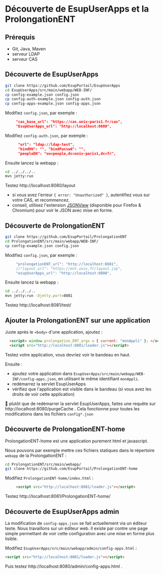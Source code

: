 # Découverte de EsupUserApps et la ProlongationENT #

Prérequis
---------

* Git, Java, Maven
* serveur LDAP
* serveur CAS


Découverte de EsupUserApps
----------

```sh
git clone https://github.com/EsupPortail/EsupUserApps
cd EsupUserApps/src/main/webapp/WEB-INF/
cp config-example.json config.json
cp config-auth-example.json config-auth.json 
cp config-apps-example.json config-apps.json 
```
Modifiez `config.json`, par exemple :
```json
     "cas_base_url": "https://cas.univ-paris1.fr/cas",
     "EsupUserApps_url": "http://localhost:8080",
```
Modifiez `config-auth.json`, par exemple :
```json
      "url": "ldap://ldap-test",
      "bindDN": "", "bindPasswd": "",
      "peopleDN": "ou=people,dc=univ-paris1,dc=fr",
```

Ensuite lancez la webapp :
```sh
cd ../../../..
mvn jetty:run
```

Testez http://localhost:8080/layout

- si vous avez l'erreur `{ error: "Unauthorized" }`, autentifiez vous sur votre CAS, et recommencez.
- conseil, utilisez l'extension [JSONView](https://jsonview.com/) (disponible pour Firefox & Chromium) pour voir le JSON avec mise en forme.


Découverte de ProlongationENT
-----------------------------

```sh
git clone https://github.com/EsupPortail/ProlongationENT
cd ProlongationENT/src/main/webapp/WEB-INF/
cp config-example.json config.json
```
Modifiez `config.json`, par exemple :
```js
     "prolongationENT_url": "http://localhost:8081",
     //"layout_url": "https://ent.univ.fr/layout.jsp",
     "esupUserApps_url": "http://localhost:8080",
```
Ensuite lancez la webapp :
```sh
cd ../../../..
mvn jetty:run -Djetty.port=8081
```

Testez http://localhost:8081/test/


Ajouter la ProlongationENT sur une application
----------------------------------------------

Juste après le `<body>` d'une application, ajoutez :
```html
  <script> window.prolongation_ENT_args = { current: "monAppli" }; </script>
  <script src="http://localhost:8081/loader.js"></script>
```

Testez votre application, vous devriez voir le bandeau en haut.

Ensuite :
- ajoutez votre application dans `EsupUserApps/src/main/webapp/WEB-INF/config-apps.json`, en utilisant le même identifiant `monAppli`. 
- redémarrez la servlet EsupUserApps
- vérifiez que l'application est visible dans le bandeau (si vous avez les droits de voir cette application)

:tada: plutôt que de redémarrer la servlet EsupUserApps, faites une requête sur http://localhost:8080/purgeCache . Cela fonctionne pour toutes les modifications dans les fichiers `config*.json`

Découverte de ProlongationENT-home
----------------------------------

ProlongationENT-home est une application purement html et javascript.

Nous pouvons par exemple mettre ces fichiers statiques dans le répertoire `webapp` de la ProlongationENT :

```sh
cd ProlongationENT/src/main/webapp/
git clone https://github.com/EsupPortail/ProlongationENT-home
```
Modifiez `ProlongationENT-home/index.html` :
```html
     <script src="http://localhost:8081/loader.js"></script>
```

Testez http://localhost:8081/ProlongationENT-home/


Découverte de EsupUserApps admin
--------------------------------

La modification de `config-apps.json` se fait actuellement via un éditeur texte. Nous travaillons sur un éditeur web. Il existe par contre une page simple permettant de voir cette configuration avec une mise en forme plus lisible.

Modifiez `EsupUserApps/src/main/webapp/admin/config-apps.html` :
```html
<script src="http://localhost:8081/loader.js"></script>
```

Puis testez http://localhost:8080/admin/config-apps.html .
